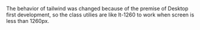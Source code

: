 The behavior of tailwind was changed because of the premise of Desktop first development, so the class utilies are like lt-1260 to work when screen is less than 1260px.
